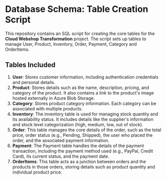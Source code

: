 # Database Schema: Table Creation Script

This repository contains an SQL script for creating the core tables for the **Cloud Webshop Transformation** project. The script sets up tables to manage User, Product, Inventory, Order, Payment, Category and OrderItems.

## **Tables Included**
1. **User**: Stores  customer information, including authentication credentials and personal details.
2. **Product**: Stores details such as the name, description, pricing, and category of the product. It also contains a link to the product's image hosted externally in Azure Blob Storage.
3. **Category**: Stores product category information. Each category can be associated with multiple products.
4. **Inventory**: The inventory table is used for managing stock quantity and its availability status. It includes details like the supplier's information and stock level categorization (high, medium, low, out of stock).
5. **Order**: This table manages the core details of the order, such as the total price, order status (e.g., Pending, Shipped), the user who placed the order, and the associated payment information.
6. **Payment**: The Payment table handles the details of the payment transaction, including the payment method used (e.g., PayPal, Credit Card), its current status, and the payment date.
7. **OrderItems**: This table acts as a junction between orders and the products in those orders, storing details such as product quantity and individual product price.
